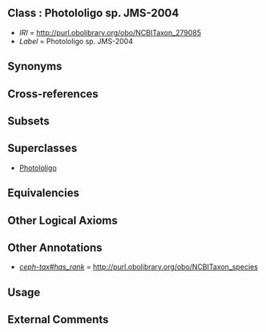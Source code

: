 
## Class : Photololigo sp. JMS-2004

 * *IRI* = http://purl.obolibrary.org/obo/NCBITaxon_279085
 * *Label* = Photololigo sp. JMS-2004

## Synonyms


## Cross-references


## Subsets


## Superclasses

 * [Photololigo](../../NCBITaxon/42/NCBITaxon_215442.md)

## Equivalencies


## Other Logical Axioms


## Other Annotations

 * *[ceph-tax#has_rank](../../ceph-tax#has/nk/ceph-tax#has_rank.md)* = http://purl.obolibrary.org/obo/NCBITaxon_species

## Usage


## External Comments


